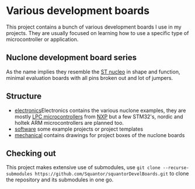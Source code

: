 # Various development boards
This project contains a bunch of various development boards I use in my projects. They are usually focused on learning how to use a specific type of microcontroller or application.
## Nuclone development board series
As the name implies they resemble the [ST nucleo](https://www.st.com/en/evaluation-tools/stm32-nucleo-boards.html) in shape and function, minimal evaluation boards with all pins broken out and lot of jumpers.
## Structure
* [electronics](electronics/README.md)Electronics contains the various nuclone examples, they are mostly [LPC microcontrollers](https://www.nxp.com/products/processors-and-microcontrollers/arm-microcontrollers/general-purpose-mcus:GENERAL-PURPOSE-MCUS) from [NXP](https://www.nxp.com/) but a few STM32's, nordic and holtek ARM microcontrollers are planned too.
* [software](software/README.md) some example projects or project templates
* [mechanical](mechanical/README.md) contains drawings for project boxes of the nuclone boards
## Checking out
This project makes extensive use of submodules, use ```git clone --recurse-submodules https://github.com/Squantor/squantorDevelBoards.git``` to clone the repository and its submodules in one go.

